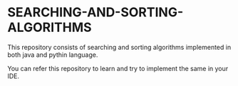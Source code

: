 # SEARCHING-AND-SORTING-ALGORITHMS

This repository consists of searching and sorting algorithms implemented in both java and pythin language.

You can refer this repository to learn and try to implement the same in your IDE.
